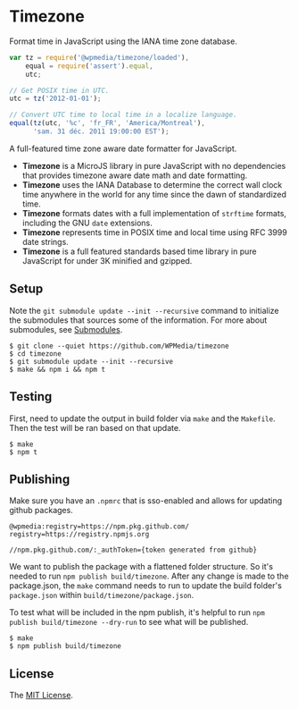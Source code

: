 # Timezone

Format time in JavaScript using the IANA time zone database.

```javascript
var tz = require('@wpmedia/timezone/loaded'),
    equal = require('assert').equal,
    utc;

// Get POSIX time in UTC.
utc = tz('2012-01-01');

// Convert UTC time to local time in a localize language.
equal(tz(utc, '%c', 'fr_FR', 'America/Montreal'),
      'sam. 31 déc. 2011 19:00:00 EST');
```

A full-featured time zone aware date formatter for JavaScript.

 * **Timezone** is a MicroJS library in pure JavaScript with no dependencies
   that provides timezone aware date math and date formatting.
 * **Timezone** uses the IANA Database to determine the correct wall clock time
   anywhere in the world for any time since the dawn of standardized time.
 * **Timezone** formats dates with a full implementation of `strftime` formats,
   including the GNU `date` extensions.
 * **Timezone** represents time in POSIX time and local time using RFC 3999 date
   strings.
 * **Timezone** is a full featured standards based time library in pure
   JavaScript for under 3K minified and gzipped.

## Setup

Note the `git submodule update --init --recursive` command to initialize the submodules that sources some of the information. For more about submodules, see [Submodules](https://git-scm.com/book/en/v2/Git-Tools-Submodules).

```console
$ git clone --quiet https://github.com/WPMedia/timezone
$ cd timezone
$ git submodule update --init --recursive
$ make && npm i && npm t
```

## Testing 

First, need to update the output in build folder via `make` and the `Makefile`. Then the test will be ran based on that update.

```console
$ make 
$ npm t
```

## Publishing 

Make sure you have an `.npmrc` that is sso-enabled and allows for updating github packages.

```.npmrc
@wpmedia:registry=https://npm.pkg.github.com/
registry=https://registry.npmjs.org

//npm.pkg.github.com/:_authToken={token generated from github}
```

We want to publish the package with a flattened folder structure. So it's needed to run `npm publish build/timezone`. After any change is made to the package.json, the `make` command needs to run to update the build folder's `package.json` within `build/timezone/package.json`.

To test what will be included in the npm publish, it's helpful to run `npm publish build/timezone --dry-run` to see what will be published.

```console
$ make
$ npm publish build/timezone
```

## License

The [MIT License](https://raw.github.com/bigeasy/timezone/master/LICENSE).
